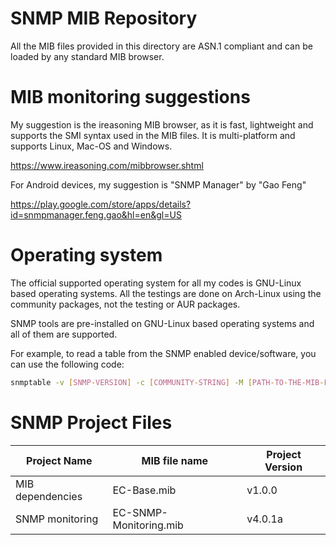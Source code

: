 # SNMP MIB Repository

All the MIB files provided in this directory are ASN.1 compliant and can be loaded by any standard MIB browser.

# MIB monitoring suggestions

My suggestion is the ireasoning MIB browser, as it is fast, lightweight and supports the SMI syntax used in the MIB files. It is multi-platform and supports Linux, Mac-OS and Windows.

https://www.ireasoning.com/mibbrowser.shtml

For Android devices, my suggestion is "SNMP Manager" by "Gao Feng"

https://play.google.com/store/apps/details?id=snmpmanager.feng.gao&hl=en&gl=US

# Operating system

The official supported operating system for all my codes is GNU-Linux based operating systems. All the testings are done on Arch-Linux using the community packages, not the testing or AUR packages.

SNMP tools are pre-installed on GNU-Linux based operating systems and all of them are supported.

For example, to read a table from the SNMP enabled device/software, you can use the following code:

```bash
snmptable -v [SNMP-VERSION] -c [COMMUNITY-STRING] -M [PATH-TO-THE-MIB-FOLDER] -m [PATH-TO-THE-MIB-FILE] [DEVICE-IP]:[DEVICE-PORT] [TABLE-OID]
```

# SNMP Project Files
| Project Name | MIB file name | Project Version |
| --- | --- | --- |
| MIB dependencies | EC-Base.mib | v1.0.0 |
| SNMP monitoring | EC-SNMP-Monitoring.mib | v4.0.1a |

